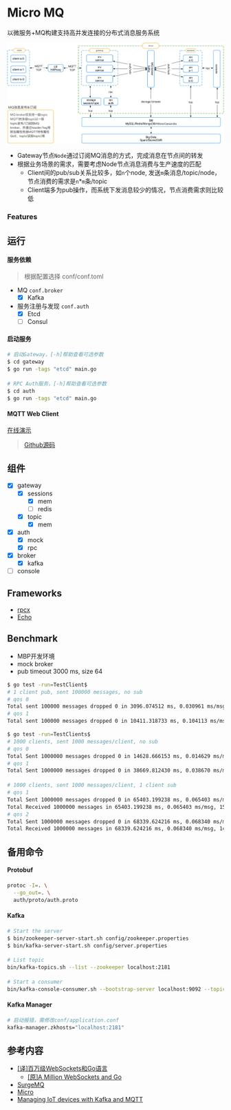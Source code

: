 # Micro MQ
以微服务+MQ构建支持高并发连接的分布式消息服务系统

![micro-mq](/doc/img/architecture.jpg "micro-mq")

- Gateway节点`Node`通过订阅MQ消息的方式，完成消息在节点间的转发
- 根据业务场景的需求，需要考虑Node节点消息消费与生产速度的匹配
    - Client间的pub/sub关系比较多，如`n`个node, 发送`m`条消息/topic/node，节点消费的需求是`n`*`m`条/topic
    - Client端多为pub操作，而系统下发消息较少的情况，节点消费需求则比较低

### Features

## 运行
#### 服务依赖
> 根据配置选择 conf/conf.toml
- MQ `conf.broker`
    - [x] Kafka 
- 服务注册与发现 `conf.auth`
    - [x] Etcd
    - [ ] Consul
    
#### 启动服务
```bash
# 启动Gateway，[-h]帮助查看可选参数
$ cd gateway
$ go run -tags "etcd" main.go

# RPC Auth服务，[-h]帮助查看可选参数
$ cd auth
$ go run -tags "etcd" main.go


```

#### MQTT Web Client
[在线演示](http://mqtt-client.hbchen.com/)
> [Github源码](https://github.com/hb-chen/hivemq-mqtt-web-client)

## 组件
- [x] gateway
    - [x] sessions
        - [x] mem
        - [ ] redis
    - [x] topic
        - [x] mem
- [x] auth
    - [x] mock
    - [x] rpc
- [x] broker
    - [x] kafka
- [ ] console

## Frameworks
- [rpcx](https://github.com/smallnest/rpcx)
- [Echo](https://github.com/labstack/echo)

## Benchmark
- MBP开发环境
- mock broker
- pub timeout 3000 ms, size 64
```bash
$ go test -run=TestClient$
# 1 client pub, sent 100000 messages, no sub
# qos 0
Total sent 100000 messages dropped 0 in 3096.074512 ms, 0.030961 ms/msg, 32298 msgs/sec
# qos 1
Total sent 100000 messages dropped 0 in 10411.318733 ms, 0.104113 ms/msg, 9604 msgs/sec
```
```bash
$ go test -run=TestClients$
# 1000 clients, sent 1000 messages/client, no sub
# qos 0
Total Sent 1000000 messages dropped 0 in 14628.666153 ms, 0.014629 ms/msg, 68358 msgs/sec
# qos 1
Total Sent 1000000 messages dropped 0 in 38669.812430 ms, 0.038670 ms/msg, 25859 msgs/sec

# 1000 clients, sent 1000 messages/client, 1 client sub
# qos 1
Total Sent 1000000 messages dropped 0 in 65403.199238 ms, 0.065403 ms/msg, 15289 msgs/sec
Total Received 1000000 messages in 65403.199238 ms, 0.065403 ms/msg, 15289 msgs/sec
# qos 2
Total Sent 1000000 messages dropped 0 in 68339.624216 ms, 0.068340 ms/msg, 14632 msgs/sec
Total Received 1000000 messages in 68339.624216 ms, 0.068340 ms/msg, 14632 msgs/sec
```

## 备用命令
#### Protobuf
```bash
protoc -I=. \
  --go_out=. \
  auth/proto/auth.proto
```
#### Kafka
```bash
# Start the server
$ bin/zookeeper-server-start.sh config/zookeeper.properties
$ bin/kafka-server-start.sh config/server.properties

# List topic
bin/kafka-topics.sh --list --zookeeper localhost:2181

# Start a consumer
bin/kafka-console-consumer.sh --bootstrap-server localhost:9092 --topic topic --from-beginning
```
#### Kafka Manager
```bash
# 启动报错，需修改conf/application.conf
kafka-manager.zkhosts="localhost:2181"
```

## 参考内容
- [[译]百万级WebSockets和Go语言](http://xiecode.cn/post/cn_06_a_million_websockets_and_go/)
    - [[原]A Million WebSockets and Go](https://medium.freecodecamp.org/million-websockets-and-go-cc58418460bb)
- [SurgeMQ](https://github.com/surgemq/surgemq)
- [Micro](http://github.com/micro)
- [Managing IoT devices with Kafka and MQTT](https://www.ibm.com/blogs/bluemix/2017/01/managing-iot-devices-with-kafka-and-mqtt/)